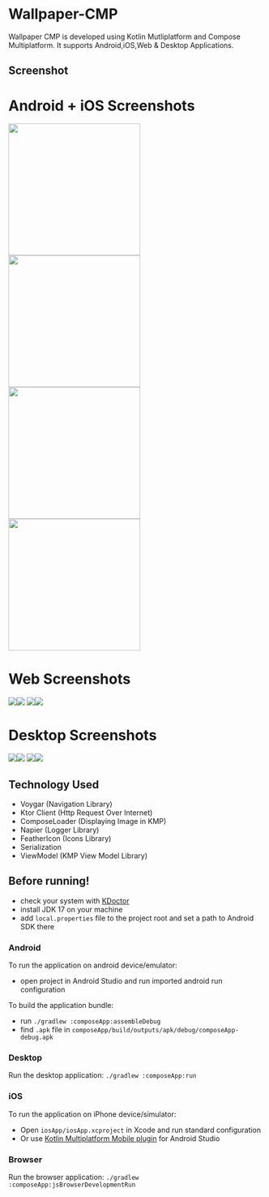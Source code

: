 # Wallpaper-CMP
Wallpaper CMP is developed using Kotlin Mutliplatform and Compose Multiplatform. It supports Android,iOS,Web & Desktop Applications. 


## Screenshot
# Android + iOS Screenshots
<img src="https://github.com/KhubaibKhan4/Wallpaper-KMP/blob/master/screenshots/1.png" width="260px" /><img src="https://github.com/KhubaibKhan4/Wallpaper-KMP/blob/master/screenshots/2.png" width="260px" />
<img src="https://github.com/KhubaibKhan4/Wallpaper-KMP/blob/master/screenshots/11.png" width="260px" /><img src="https://github.com/KhubaibKhan4/Wallpaper-KMP/blob/master/screenshots/22.png" width="260px" />

# Web Screenshots
<img src="https://github.com/KhubaibKhan4/Wallpaper-KMP/blob/master/screenshots/3.png"/><img src="https://github.com/KhubaibKhan4/Wallpaper-KMP/blob/master/screenshots/4.png"  />
<img src="https://github.com/KhubaibKhan4/Wallpaper-KMP/blob/master/screenshots/33.png"/><img src="https://github.com/KhubaibKhan4/Wallpaper-KMP/blob/master/screenshots/44.png"  />

# Desktop Screenshots
<img src="https://github.com/KhubaibKhan4/Wallpaper-KMP/blob/master/screenshots/5.png"/><img src="https://github.com/KhubaibKhan4/Wallpaper-KMP/blob/master/screenshots/6.png" />
<img src="https://github.com/KhubaibKhan4/Wallpaper-KMP/blob/master/screenshots/55.png"/><img src="https://github.com/KhubaibKhan4/Wallpaper-KMP/blob/master/screenshots/66.png" />

## Technology Used
- Voygar (Navigation Library)
- Ktor Client (Http Request Over Internet)
- ComposeLoader (Displaying Image in KMP)
- Napier (Logger Library)
- FeatherIcon (Icons Library)
- Serialization 
- ViewModel (KMP View Model Library)

## Before running!
 - check your system with [KDoctor](https://github.com/Kotlin/kdoctor)
 - install JDK 17 on your machine
 - add `local.properties` file to the project root and set a path to Android SDK there

### Android
To run the application on android device/emulator:  
 - open project in Android Studio and run imported android run configuration

To build the application bundle:
 - run `./gradlew :composeApp:assembleDebug`
 - find `.apk` file in `composeApp/build/outputs/apk/debug/composeApp-debug.apk`

### Desktop
Run the desktop application: `./gradlew :composeApp:run`

### iOS
To run the application on iPhone device/simulator:
 - Open `iosApp/iosApp.xcproject` in Xcode and run standard configuration
 - Or use [Kotlin Multiplatform Mobile plugin](https://plugins.jetbrains.com/plugin/14936-kotlin-multiplatform-mobile) for Android Studio

### Browser
Run the browser application: `./gradlew :composeApp:jsBrowserDevelopmentRun`

